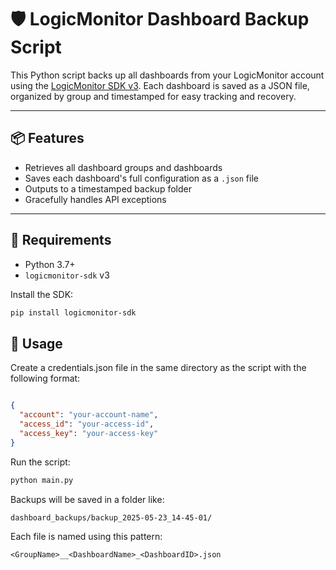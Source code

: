 # 🛡️ LogicMonitor Dashboard Backup Script

This Python script backs up all dashboards from your LogicMonitor account using the [LogicMonitor SDK v3](https://pypi.org/project/logicmonitor-sdk/). 
Each dashboard is saved as a JSON file, organized by group and timestamped for easy tracking and recovery.

---

## 📦 Features

- Retrieves all dashboard groups and dashboards
- Saves each dashboard's full configuration as a `.json` file
- Outputs to a timestamped backup folder
- Gracefully handles API exceptions

---

## 🔧 Requirements

- Python 3.7+
- `logicmonitor-sdk` v3

Install the SDK:
```bash
pip install logicmonitor-sdk
```
## 🚀 Usage

Create a credentials.json file in the same directory as the script with the following format:

```json

{
  "account": "your-account-name",
  "access_id": "your-access-id",
  "access_key": "your-access-key"
}
```

Run the script:

```bash
python main.py
```
Backups will be saved in a folder like:

```bash
dashboard_backups/backup_2025-05-23_14-45-01/
```
Each file is named using this pattern:

```php-template
<GroupName>__<DashboardName>_<DashboardID>.json
```

